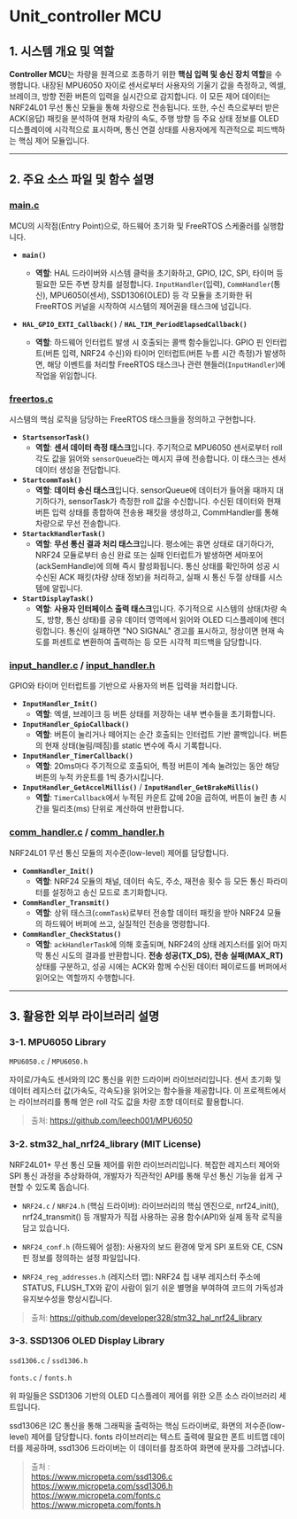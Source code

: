 # Unit_controller MCU 

## 1. 시스템 개요 및 역할

**Controller MCU**는 차량을 원격으로 조종하기 위한 **핵심 입력 및 송신 장치 역할**을 수행합니다. 내장된 MPU6050 자이로 센서로부터 사용자의 기울기 값을 측정하고, 엑셀, 브레이크, 방향 전환 버튼의 입력을 실시간으로 감지합니다. 이 모든 제어 데이터는 NRF24L01 무선 통신 모듈을 통해 차량으로 전송됩니다. 또한, 수신 측으로부터 받은 ACK(응답) 패킷을 분석하여 현재 차량의 속도, 주행 방향 등 주요 상태 정보를 OLED 디스플레이에 시각적으로 표시하며, 통신 연결 상태를 사용자에게 직관적으로 피드백하는 핵심 제어 모듈입니다.

---

## 2. 주요 소스 파일 및 함수 설명 

### [main.c](./Unit_controller/Core/Src/main.c)
MCU의 시작점(Entry Point)으로, 하드웨어 초기화 및 FreeRTOS 스케줄러를 실행합니다.

- **`main()`**
  - **역할**: HAL 드라이버와 시스템 클럭을 초기화하고, GPIO, I2C, SPI, 타이머 등 필요한 모든 주변 장치를 설정합니다. `InputHandler`(입력), `CommHandler`(통신), MPU6050(센서), SSD1306(OLED) 등 각 모듈을 초기화한 뒤 FreeRTOS 커널을 시작하여 시스템의 제어권을 태스크에 넘깁니다.

- **`HAL_GPIO_EXTI_Callback()`** / **`HAL_TIM_PeriodElapsedCallback()`**
  - **역할**: 하드웨어 인터럽트 발생 시 호출되는 콜백 함수들입니다. GPIO 핀 인터럽트(버튼 입력, NRF24 수신)와 타이머 인터럽트(버튼 누름 시간 측정)가 발생하면, 해당 이벤트를 처리할 FreeRTOS 태스크나 관련 핸들러(`InputHandler`)에 작업을 위임합니다.

### [freertos.c](./Unit_controller/Core/Src/freertos.c)
시스템의 핵심 로직을 담당하는 FreeRTOS 태스크들을 정의하고 구현합니다.

- **`StartsensorTask()`**
  - **역할**: **센서 데이터 측정 태스크**입니다. 주기적으로 MPU6050 센서로부터 roll 각도 값을 읽어와 `sensorQueue`라는 메시지 큐에 전송합니다. 이 태스크는 센서 데이터 생성을 전담합니다.
- **`StartcommTask()`**
  - **역할**: **데이터 송신 태스크**입니다. sensorQueue에 데이터가 들어올 때까지 대기하다가, sensorTask가 측정한 roll 값을 수신합니다. 수신된 데이터와 현재 버튼 입력 상태를 종합하여 전송용 패킷을 생성하고, CommHandler를 통해 차량으로 무선 전송합니다.
- **`StartackHandlerTask()`**
  - **역할**: **무선 통신 결과 처리 태스크**입니다. 평소에는 휴면 상태로 대기하다가, NRF24 모듈로부터 송신 완료 또는 실패 인터럽트가 발생하면 세마포어(ackSemHandle)에 의해 즉시 활성화됩니다. 통신 상태를 확인하여 성공 시 수신된 ACK 패킷(차량 상태 정보)을 처리하고, 실패 시 통신 두절 상태를 시스템에 알립니다.
- **`StartDisplayTask()`**
  - **역할**: **사용자 인터페이스 출력 태스크**입니다. 주기적으로 시스템의 상태(차량 속도, 방향, 통신 상태)를 공유 데이터 영역에서 읽어와 OLED 디스플레이에 렌더링합니다. 통신이 실패하면 "NO SIGNAL" 경고를 표시하고, 정상이면 현재 속도를 퍼센트로 변환하여 출력하는 등 모든 시각적 피드백을 담당합니다.

### [input_handler.c](./Unit_controller/Core/Src/input_handler.c) / [input_handler.h](./Unit_controller/Core/Inc/input_handler.h)
GPIO와 타이머 인터럽트를 기반으로 사용자의 버튼 입력을 처리합니다.

- **`InputHandler_Init()`**
  - **역할**: 엑셀, 브레이크 등 버튼 상태를 저장하는 내부 변수들을 초기화합니다.
- **`InputHandler_GpioCallback()`**
  - **역할**: 버튼이 눌리거나 떼어지는 순간 호출되는 인터럽트 기반 콜백입니다. 버튼의 현재 상태(눌림/떼짐)를 static 변수에 즉시 기록합니다.
- **`InputHandler_TimerCallback()`**
  - **역할**: 20ms마다 주기적으로 호출되어, 특정 버튼이 계속 눌려있는 동안 해당 버튼의 누적 카운트를 1씩 증가시킵니다.
- **`InputHandler_GetAccelMillis()`** / **`InputHandler_GetBrakeMillis()`**
  - **역할**: `TimerCallback`에서 누적된 카운트 값에 20을 곱하여, 버튼이 눌린 총 시간을 밀리초(ms) 단위로 계산하여 반환합니다.

### [comm_handler.c](./Unit_controller/Core/Src/comm_handler.c) / [comm_handler.h](./Unit_controller/Core/Inc/comm_handler.h)
NRF24L01 무선 통신 모듈의 저수준(low-level) 제어를 담당합니다.

- **`CommHandler_Init()`**
  - **역할**: NRF24 모듈의 채널, 데이터 속도, 주소, 재전송 횟수 등 모든 통신 파라미터를 설정하고 송신 모드로 초기화합니다.
- **`CommHandler_Transmit()`**
  - **역할**: 상위 태스크(`commTask`)로부터 전송할 데이터 패킷을 받아 NRF24 모듈의 하드웨어 버퍼에 쓰고, 실질적인 전송을 명령합니다.
- **`CommHandler_CheckStatus()`**
  - **역할**: `ackHandlerTask`에 의해 호출되며, NRF24의 상태 레지스터를 읽어 마지막 통신 시도의 결과를 반환합니다. **전송 성공(TX_DS), 전송 실패(MAX_RT)** 상태를 구분하고, 성공 시에는 ACK와 함께 수신된 데이터 페이로드를 버퍼에서 읽어오는 역할까지 수행합니다.

---

## 3. 활용한 외부 라이브러리 설명

### 3-1. MPU6050 Library

`MPU6050.c` / `MPU6050.h`

자이로/가속도 센서와의 I2C 통신을 위한 드라이버 라이브러리입니다. 센서 초기화 및 데이터 레지스터 값(가속도, 각속도)을 읽어오는 함수들을 제공합니다. 이 프로젝트에서는 라이브러리를 통해 얻은 roll 각도 값을 차량 조향 데이터로 활용합니다.

> 출처: https://github.com/leech001/MPU6050

### 3-2. stm32_hal_nrf24_library (MIT License)

NRF24L01+ 무선 통신 모듈 제어를 위한 라이브러리입니다. 복잡한 레지스터 제어와 SPI 통신 과정을 추상화하여, 개발자가 직관적인 API를 통해 무선 통신 기능을 쉽게 구현할 수 있도록 돕습니다.

- `NRF24.c` / `NRF24.h` (핵심 드라이버): 라이브러리의 핵심 엔진으로, nrf24_init(), nrf24_transmit() 등 개발자가 직접 사용하는 공용 함수(API)와 실제 동작 로직을 담고 있습니다.

- `NRF24_conf.h` (하드웨어 설정): 사용자의 보드 환경에 맞게 SPI 포트와 CE, CSN 핀 정보를 정의하는 설정 파일입니다.

- `NRF24_reg_addresses.h` (레지스터 맵): NRF24 칩 내부 레지스터 주소에 STATUS, FLUSH_TX와 같이 사람이 읽기 쉬운 별명을 부여하여 코드의 가독성과 유지보수성을 향상시킵니다.

> 출처: https://github.com/developer328/stm32_hal_nrf24_library


### 3-3. SSD1306 OLED Display Library

`ssd1306.c` / `ssd1306.h`

`fonts.c` / `fonts.h`

위 파일들은 SSD1306 기반의 OLED 디스플레이 제어를 위한 오픈 소스 라이브러리 세트입니다.

ssd1306은 I2C 통신을 통해 그래픽을 출력하는 핵심 드라이버로, 화면의 저수준(low-level) 제어를 담당합니다. fonts 라이브러리는 텍스트 출력에 필요한 폰트 비트맵 데이터를 제공하며, ssd1306 드라이버는 이 데이터를 참조하여 화면에 문자를 그려냅니다.

> 출처 : <br>https://www.micropeta.com/ssd1306.c <br> https://www.micropeta.com/ssd1306.h <br> <https://www.micropeta.com/fonts.c> <br> https://www.micropeta.com/fonts.h

